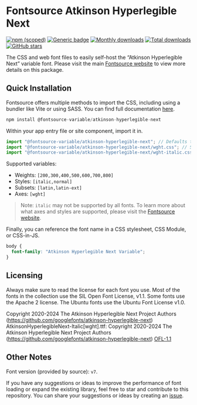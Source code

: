 # Fontsource Atkinson Hyperlegible Next

[![npm (scoped)](https://img.shields.io/npm/v/@fontsource-variable/atkinson-hyperlegible-next?color=brightgreen)](https://www.npmjs.com/package/@fontsource-variable/atkinson-hyperlegible-next) [![Generic badge](https://img.shields.io/badge/fontsource-passing-brightgreen)](https://github.com/fontsource/fontsource) [![Monthly downloads](https://badgen.net/npm/dm/@fontsource-variable/atkinson-hyperlegible-next)](https://github.com/fontsource/fontsource) [![Total downloads](https://badgen.net/npm/dt/@fontsource-variable/atkinson-hyperlegible-next)](https://github.com/fontsource/fontsource) [![GitHub stars](https://img.shields.io/github/stars/fontsource/fontsource.svg?style=social&label=Star)](https://github.com/fontsource/fontsource/stargazers)

The CSS and web font files to easily self-host the “Atkinson Hyperlegible Next” variable font. Please visit the main [Fontsource website](https://fontsource.org/fonts/atkinson-hyperlegible-next) to view more details on this package.

## Quick Installation

Fontsource offers multiple methods to import the CSS, including using a bundler like Vite or using SASS. You can find full documentation [here](https://fontsource.org/docs/getting-started/introduction).

```javascript
npm install @fontsource-variable/atkinson-hyperlegible-next
```

Within your app entry file or site component, import it in.

```javascript
import "@fontsource-variable/atkinson-hyperlegible-next"; // Defaults to wght axis
import "@fontsource-variable/atkinson-hyperlegible-next/wght.css"; // Specify axis
import "@fontsource-variable/atkinson-hyperlegible-next/wght-italic.css"; // Specify axis and style
```

Supported variables:
- Weights: `[200,300,400,500,600,700,800]`
- Styles: `[italic,normal]`
- Subsets: `[latin,latin-ext]`
- Axes: `[wght]`

> Note: `italic` may not be supported by all fonts. To learn more about what axes and styles are supported, please visit the [Fontsource website](https://fontsource.org/fonts/atkinson-hyperlegible-next).

Finally, you can reference the font name in a CSS stylesheet, CSS Module, or CSS-in-JS.

```css
body {
  font-family: "Atkinson Hyperlegible Next Variable";
}
```

## Licensing
Always make sure to read the license for each font you use. Most of the fonts in the collection use the SIL Open Font License, v1.1. Some fonts use the Apache 2 license. The Ubuntu fonts use the Ubuntu Font License v1.0.

Copyright 2020-2024 The Atkinson Hyperlegible Next Project Authors (https://github.com/googlefonts/atkinson-hyperlegible-next) AtkinsonHyperlegibleNext-Italic[wght].ttf: Copyright 2020-2024 The Atkinson Hyperlegible Next Project Authors (https://github.com/googlefonts/atkinson-hyperlegible-next)
[OFL-1.1](https://openfontlicense.org)

## Other Notes
Font version (provided by source): `v7`.

If you have any suggestions or ideas to improve the performance of font loading or expand the existing library, feel free to star and contribute to this repository. You can share your suggestions or ideas by creating an [issue](https://github.com/fontsource/fontsource/issues).